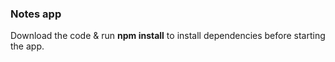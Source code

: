 ### Notes app

Download the code & run **npm install** to install dependencies before starting the app.
